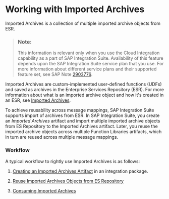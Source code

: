 <!-- loioe00e81d27e1d4203bd09bd36302bc76c -->

# Working with Imported Archives

Imported Archives is a collection of multiple imported archive objects from ESR.

> ### Note:  
> This information is relevant only when you use the Cloud Integration capability as a part of SAP Integration Suite. Availability of this feature depends upon the SAP Integration Suite service plan that you use. For more information about different service plans and their supported feature set, see SAP Note [2903776](https://launchpad.support.sap.com/#/notes/2903776).

Imported Archives are custom-implemented user-defined functions \(UDFs\) and saved as archives in the Enterprise Services Repository \(ESR\). For more information about what is an imported archive object and how it's created in an ESR, see [Imported Archives](https://help.sap.com/docs/SAP_NETWEAVER_750/0b9668e854374d8fa3fc8ec327ff3693/4bf40f29c0c33de4e10000000a42189e.html?version=latest).

To achieve reusability across message mappings, SAP Integration Suite supports import of archives from ESR. In SAP Integration Suite, you create an *Imported Archives* artifact and import multiple imported archive objects from ES Repository to the Imported Archives artifact. Later, you reuse the imported archive objects across multiple Function Libraries artifacts, which in turn are reused across multiple message mappings.





### Workflow

A typical workflow to rightly use Imported Archives is as follows:

1.  [Creating an Imported Archives Artifact](creating-an-imported-archives-artifact-e555caf.md) in an integration package.

2.  [Reuse Imported Archives Objects from ES Repository](reuse-imported-archives-objects-from-es-repository-4196091.md)

3.  [Consuming Imported Archives](consuming-imported-archives-e7562a7.md)


